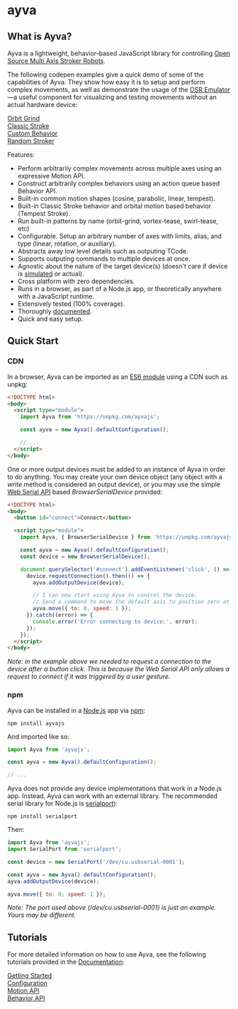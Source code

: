 # ayva
## What is Ayva?
Ayva is a lightweight, behavior-based JavaScript library for controlling <a href="https://www.patreon.com/tempestvr" target="_blank">Open Source Multi Axis Stroker Robots</a>.

The following codepen examples give a quick demo of some of the capabilities of Ayva. They show how easy it is to setup and perform complex movements, as well as demonstrate the usage of the <a href="https://github.com/ayvajs/osr-emu" target="_blank">OSR Emulator</a>—a useful component for visualizing and testing movements without an actual hardware device:

<a href="https://ayvajs.github.io/ayvajs/orbit-grind-example.html" target="_blank">Orbit Grind</a>  
<a href="https://ayvajs.github.io/ayvajs/classic-stroke-example.html" target="_blank">Classic Stroke</a>  
<a href="https://ayvajs.github.io/ayvajs/custom-behavior-example.html" target="_blank">Custom Behavior</a>  
<a href="https://ayvajs.github.io/ayvajs/random-stroker-example.html" target="_blank">Random Stroker</a>     

Features:
- Perform arbitrarily complex movements across multiple axes using an expressive Motion API.
- Construct arbitrarily complex behaviors using an action queue based Behavior API.
- Built-in common motion shapes (cosine, parabolic, linear, tempest).
- Built-in Classic Stroke behavior and orbital motion based behavior (Tempest Stroke).
- Run built-in patterns by name (orbit-grind, vortex-tease, swirl-tease, etc)
- Configurable. Setup an arbitrary number of axes with limits, alias, and type (linear, rotation, or auxiliary).
- Abstracts away low level details such as outputing TCode.
- Supports outputing commands to multiple devices at once.
- Agnostic about the nature of the target device(s) (doesn't care if device is <a href="https://github.com/ayvajs/osr-emu" target="_blank">simulated</a> or actual).
- Cross platform with zero dependencies.
- Runs in a browser, as part of a Node.js app, or theoretically anywhere with a JavaScript runtime.
- Extensively tested (100% coverage).
- Thoroughly <a href="https://ayvajs.github.io/ayvajs/index.html" target="_blank">documented</a>.
- Quick and easy setup.

## Quick Start
### CDN
In a browser, Ayva can be imported as an <a href="https://developer.mozilla.org/en-US/docs/Web/JavaScript/Guide/Modules" target="_blank">ES6 module</a> using a CDN such as unpkg:

```html
<!DOCTYPE html>
<body>
  <script type="module">
    import Ayva from 'https://unpkg.com/ayvajs';

    const ayva = new Ayva().defaultConfiguration();

    // ...
  </script>
</body>
```

One or more output devices must be added to an instance of Ayva in order to do anything. You may create your own device object (any object with a _write_ method is considered an output device), or you may use the simple <a href="https://developer.mozilla.org/en-US/docs/Web/API/Web_Serial_API" target="_blank">Web Serial API</a> based _BrowserSerialDevice_ provided:

```html
<!DOCTYPE html>
<body>
  <button id="connect">Connect</button>

  <script type="module">
    import Ayva, { BrowserSerialDevice } from 'https://unpkg.com/ayvajs';

    const ayva = new Ayva().defaultConfiguration();
    const device = new BrowserSerialDevice();

    document.querySelector('#connect').addEventListener('click', () => {
      device.requestConnection().then(() => {
        ayva.addOutputDevice(device);

        // I can now start using Ayva to control the device.
        // Send a command to move the default axis to position zero at 1 unit per second.
        ayva.move({ to: 0, speed: 1 });
      }).catch((error) => {
        console.error('Error connecting to device:', error);
      });
    });
  </script>
</body>
```

_Note: in the example above we needed to request a connection to the device after a button click. This is because the Web Serial API only allows a request to connect if it was triggered by a user gesture._
### npm

Ayva can be installed in a <a href="https://nodejs.org/en/" target="_blank">Node.js</a> app via <a href="https://docs.npmjs.com/about-npm" target="_blank">npm</a>:

```
npm install ayvajs
```

And imported like so:
```js
import Ayva from 'ayvajs';

const ayva = new Ayva().defaultConfiguration();

// ...
```

Ayva does not provide any device implementations that work in a Node.js app. Instead, Ayva can work with an external library. The recommended serial library for Node.js is <a href="https://serialport.io/" target="_blank">serialport</a>):

```
npm install serialport
```
Then:
```js
import Ayva from 'ayvajs';
import SerialPort from 'serialport';

const device = new SerialPort('/dev/cu.usbserial-0001');

const ayva = new Ayva().defaultConfiguration();
ayva.addOutputDevice(device);

ayva.move({ to: 0; speed: 1 });
```
_Note: The port used above (/dev/cu.usbserial-0001) is just an example. Yours may be different._

## Tutorials
For more detailed information on how to use Ayva, see the following tutorials provided in the <a href="https://ayvajs.github.io/ayvajs/index.html" target="_blank">Documentation</a>:

<a href="https://ayvajs.github.io/ayvajs/tutorial-getting-started.html" target="_blank">Getting Started</a>  
<a href="https://ayvajs.github.io/ayvajs/tutorial-configuration.html" target="_blank">Configuration</a>  
<a href="https://ayvajs.github.io/ayvajs/tutorial-motion-api.html" target="_blank">Motion API</a>  
<a href="https://ayvajs.github.io/ayvajs/tutorial-behavior-api.html" target="_blank">Behavior API</a>   



